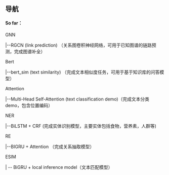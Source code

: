 ## 导航

#### So far：

GNN

|--RGCN (link prediction) （关系图卷积神经网络，可用于已知图谱的链路预测，完成图谱补全）

Bert

|--bert_sim (text similarity) （完成文本相似度任务，可用于基于知识库的问答模型）

Attention

|--Multi-Head Self-Attention (text classification demo)（完成文本分类demo，包含位置编码）

NER

|--BiLSTM + CRF (完成实体识别模型，主要实体包括食物，营养素，人群等)

RE

|--BIGRU + Attention （完成关系抽取模型）

ESIM

| -- BiGRU + local inference model（文本匹配模型）
